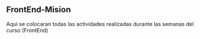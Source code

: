 ## FrontEnd-Mision
Aqui se colocaran todas las actividades realizadas durante las semanas del curso (FrontEnd)
